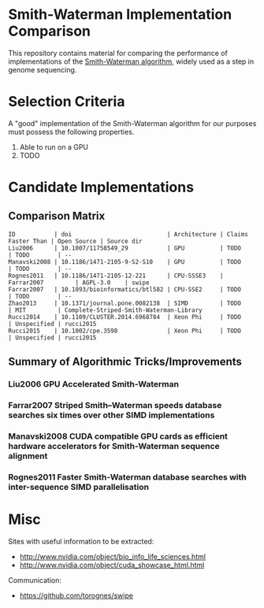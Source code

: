 Smith-Waterman Implementation Comparison
==========================================

This repository contains material for comparing the performance of
implementations of the [Smith-Waterman
algorithm](https://en.wikipedia.org/wiki/Smith%E2%80%93Waterman_algorithm),
widely used as a step in genome sequencing.



Selection Criteria
==========================================

A "good" implementation of the Smith-Waterman algorithm for our purposes must
possess the following properties.

  1. Able to run on a GPU
  2. TODO



Candidate Implementations
==========================================

Comparison Matrix
-----------------

    ID           | doi                           | Architecture | Claims Faster Than | Open Source | Source dir
    Liu2006      | 10.1007/11758549_29           | GPU          | TODO               | TODO        | --
    Manavski2008 | 10.1186/1471-2105-9-S2-S10    | GPU          | TODO               | TODO        | --
    Rognes2011   | 10.1186/1471-2105-12-221      | CPU-SSSE3    | Farrar2007         | AGPL-3.0    | swipe
    Farrar2007   | 10.1093/bioinformatics/btl582 | CPU-SSE2     | TODO               | TODO        | --
    Zhao2013     | 10.1371/journal.pone.0082138  | SIMD         | TODO               | MIT         | Complete-Striped-Smith-Waterman-Library
    Rucci2014    | 10.1109/CLUSTER.2014.6968784  | Xeon Phi     | TODO               | Unspecified | rucci2015
    Rucci2015    | 10.1002/cpe.3598              | Xeon Phi     | TODO               | Unspecified | rucci2015


Summary of Algorithmic Tricks/Improvements
------------------------------------------

### Liu2006 **GPU Accelerated Smith-Waterman**

### Farrar2007 **Striped Smith–Waterman speeds database searches six times over other SIMD implementations**

### Manavski2008 **CUDA compatible GPU cards as efficient hardware accelerators for Smith-Waterman sequence alignment**

### Rognes2011 **Faster Smith-Waterman database searches with inter-sequence SIMD parallelisation**




Misc
==========================================

Sites with useful information to be extracted:

 * http://www.nvidia.com/object/bio_info_life_sciences.html
 * http://www.nvidia.com/object/cuda_showcase_html.html

Communication:

 * https://github.com/torognes/swipe
